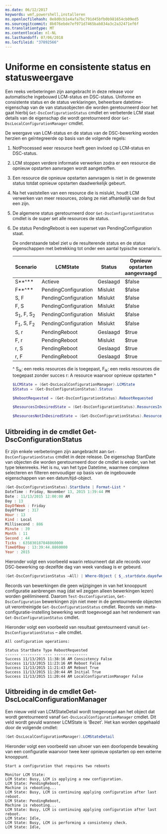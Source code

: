 ```yaml
---
ms.date: 06/12/2017
keywords: wmf,powershell,installeren
ms.openlocfilehash: 0e8d0cb1e4afa7bc791d45bfb0b981654cb09ed5
ms.sourcegitcommit: 8b076ebde7ef971d7465bab834a3c2a32471ef6f
ms.translationtype: MT
ms.contentlocale: nl-NL
ms.lasthandoff: 07/06/2018
ms.locfileid: "37892566"
---
```

# <a name="unified-and-consistent-state-and-status-representation"></a>Uniforme en consistente status en statusweergave

Een reeks verbeteringen zijn aangebracht in deze release voor automatische ingebouwd LCM-status en DSC-status. Uniforme en consistente status en de status verklaringen, beheerbare datetime-eigenschap van de van statusobjecten die worden geretourneerd door het gaat hierbij `Get-DscConfigurationStatus` cmdlet en verbeterde LCM staat details van de eigenschap die wordt geretourneerd door `Get-DscLocalConfigurationManager` cmdlet.

De weergave van LCM-status en de status van de DSC-bewerking worden herzien en geïntegreerde op basis van de volgende regels:

1. NotProcessed weer resource heeft geen invloed op LCM-status en DSC-status.
2. LCM stoppen verdere informatie verwerken zodra er een resource die opnieuw opstarten aanvragen wordt aangetroffen.
3. Een resource die opnieuw opstarten aanvragen is niet in de gewenste status totdat opnieuw opstarten daadwerkelijk gebeurt.
4. Na het vaststellen van een resource die is mislukt, houdt LCM verwerken van meer resources, zolang ze niet afhankelijk van de fout een zijn.
5. De algemene status geretourneerd door `Get-DscConfigurationStatus` cmdlet is de super set alle resources de status.
6. De status PendingReboot is een superset van PendingConfiguration staat.

   De onderstaande tabel ziet u de resulterende status en de status eigenschappen met betrekking tot onder een aantal typische scenario's.

   | Scenario                    | LCMState       | Status | Opnieuw opstarten aangevraagd  | ResourcesInDesiredState  | ResourcesNotInDesiredState |
   |---------------------------------|----------------------|------------|---------------|------------------------------|--------------------------------|
   | S**^**                          | Actieve                 | Geslaagd    | $false        | S                            | $null                          |
   | F**^**                          | PendingConfiguration | Mislukt    | $false        | $null                        | F                              |
   | S, F                             | PendingConfiguration | Mislukt    | $false        | S                            | F                              |
   | F, S                             | PendingConfiguration | Mislukt    | $false        | S                            | F                              |
   | S<sub>1</sub>, F, S<sub>2</sub> | PendingConfiguration | Mislukt    | $false        | S<sub>1</sub>, S<sub>2</sub> | F                              |
   | F<sub>1</sub>, S, F<sub>2</sub> | PendingConfiguration | Mislukt    | $false        | S                            | F<sub>1</sub>, F<sub>2</sub>   |
   | S, r                            | PendingReboot        | Geslaagd    | $true         | S                            | r                              |
   | F, r                            | PendingReboot        | Mislukt    | $true         | $null                        | F, r                           |
   | r, S                            | PendingReboot        | Geslaagd    | $true         | $null                        | r                              |
   | r, F                            | PendingReboot        | Geslaagd    | $true         | $null                        | r                              |

   ^
   S<sub>ik</sub>: een reeks resources die is toegepast, F<sub>ik</sub>: een reeks resources die toegepast zonder succes r: A resource waarvoor opnieuw opstarten \*

   ```powershell
   $LCMState = (Get-DscLocalConfigurationManager).LCMState
   $Status = (Get-DscConfigurationStatus).Status

   $RebootRequested = (Get-DscConfigurationStatus).RebootRequested

   $ResourcesInDesiredState = (Get-DscConfigurationStatus).ResourcesInDesiredState

   $ResourcesNotInDesiredState = (Get-DscConfigurationStatus).ResourcesNotInDesiredState
   ```

## <a name="enhancement-in-get-dscconfigurationstatus-cmdlet"></a>Uitbreiding in de cmdlet Get-DscConfigurationStatus

Er zijn enkele verbeteringen zijn aangebracht aan `Get-DscConfigurationStatus` cmdlet in deze release. De eigenschap StartDate van objecten die worden geretourneerd door de cmdlet is eerder, van het type tekenreeks. Het is nu, van het type Datetime, waarmee complexe selecteren en filteren eenvoudiger op basis van de ingebouwde eigenschappen van een datum/tijd-object.

```powershell
(Get-DscConfigurationStatus).StartDate | Format-List *
DateTime : Friday, November 13, 2015 1:39:44 PM
Date : 11/13/2015 12:00:00 AM
Day : 13
DayOfWeek : Friday
DayOfYear : 317
Hour : 13
Kind : Local
Millisecond : 886
Minute : 39
Month : 11
Second : 44
Ticks : 635830187848860000
TimeOfDay : 13:39:44.8860000
Year : 2015
```

Hieronder volgt een voorbeeld waarin retourneert dat alle records voor DSC-bewerking op dezelfde dag van week vandaag is er gebeurd.

```powershell
(Get-DscConfigurationStatus –All) | Where-Object { $_.startdate.dayofweek -eq (Get-Date).DayOfWeek }
```

Records van bewerkingen die geen wijzigingen in van het knooppunt configuratie aanbrengen mag (dat wil zeggen alleen bewerkingen lezen) worden geëlimineerd. Daarom `Test-DscConfiguration`, `Get-DscConfiguration` bewerkingen zijn niet meer in de geretourneerde objecten uit verontreinigde `Get-DscConfigurationStatus` cmdlet.
Records van meta-configuratie-instelling bewerking wordt toegevoegd aan het rendement van `Get-DscConfigurationStatus` cmdlet.

Hieronder volgt een voorbeeld van resultaat geretourneerd vanuit `Get-DscConfigurationStatus` – alle cmdlet.

```output
All configuration operations:

Status StartDate Type RebootRequested
------ --------- ---- ---------------
Success 11/13/2015 11:38:16 AM Consistency False
Success 11/13/2015 11:23:16 AM Reboot False
Success 11/13/2015 11:21:43 AM Reboot True
Success 11/13/2015 11:20:44 AM Initial True
Success 11/13/2015 11:20:44 AM LocalConfigurationManager False
```

## <a name="enhancement-in-get-dsclocalconfigurationmanager-cmdlet"></a>Uitbreiding in de cmdlet Get-DscLocalConfigurationManager

Een nieuw veld van LCMStateDetail wordt toegevoegd aan het object dat wordt geretourneerd vanaf `Get-DscLocalConfigurationManager` cmdlet. Dit veld wordt gevuld wanneer LCMState is 'Bezet'. Het kan worden opgehaald door de volgende cmdlet:

```powershell
(Get-DscLocalConfigurationManager).LCMStateDetail
```

Hieronder volgt een voorbeeld van uitvoer van een doorlopende bewaking van een configuratie waarvoor twee keer opnieuw opstarten op een externe knooppunt.

```output
Start a configuration that requires two reboots

Monitor LCM State:
LCM State: Busy, LCM is applying a new configuration.
LCM State: PendingReboot,
Machine is rebooting...
LCM State: Busy, LCM is continuing applying configuration after last reboot.
LCM State: PendingReboot,
Machine is rebooting...
LCM State: Busy, LCM is continuing applying configuration after last reboot.
LCM State: Idle,
LCM State: Busy, LCM is performing a consistency check.
LCM State: Idle,
```